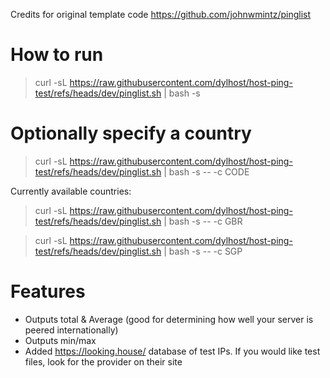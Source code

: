 Credits for original template code https://github.com/johnwmintz/pinglist

# How to run
>curl -sL https://raw.githubusercontent.com/dylhost/host-ping-test/refs/heads/dev/pinglist.sh | bash -s

# Optionally specify a country
>curl -sL https://raw.githubusercontent.com/dylhost/host-ping-test/refs/heads/dev/pinglist.sh | bash -s -- -c CODE

Currently available countries:
>curl -sL https://raw.githubusercontent.com/dylhost/host-ping-test/refs/heads/dev/pinglist.sh | bash -s -- -c GBR

>curl -sL https://raw.githubusercontent.com/dylhost/host-ping-test/refs/heads/dev/pinglist.sh | bash -s -- -c SGP

# Features
- Outputs total & Average (good for determining how well your server is peered internationally)
- Outputs min/max
- Added https://looking.house/ database of test IPs. If you would like test files, look for the provider on their site
